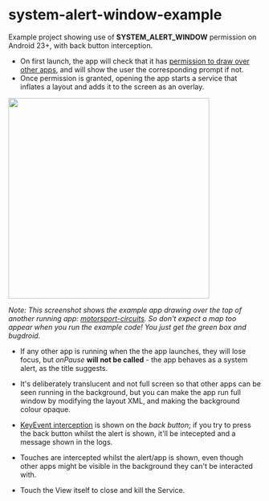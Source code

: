 # system-alert-window-example
Example project showing use of **SYSTEM_ALERT_WINDOW** permission on Android 23+, with back button interception.

* On first launch, the app will check that it has [permission to draw over other apps](https://developer.android.com/reference/android/Manifest.permission.html), and will show the user the corresponding prompt if not.
* Once permission is granted, opening the app starts a service that inflates a layout and adds it to the screen as an overlay.

<img src="https://cloud.githubusercontent.com/assets/6524043/17489319/46c4fddc-5d52-11e6-8369-b23c59d8a0f6.png" width="400">

*Note: This screenshot shows the example app drawing over the top of another running app: [motorsport-circuits](https://github.com/noln/motorsport-circuits). So don't expect a map too appear when you run the example code! You just get the green box and bugdroid.*

* If any other app is running when the the app launches, they will lose focus, but *onPause* **will not be called** - the app behaves as a system alert, as the title suggests.

* It's deliberately translucent and not full screen so that other apps can be seen running in the background, but you can make the app run full window by modifying the layout XML, and making the background colour opaque.

* [KeyEvent interception](https://github.com/noln/system-alert-window-example/blob/master/app/src/main/java/com/mattfenlon/ghost/MainService.java#L62) is shown on the *back button*; if you try to press the back button whilst the alert is shown, it'll be intecepted and a message shown in the logs.

* Touches are intercepted whilst the alert/app is shown, even though other apps might be visible in the background they can't be interacted with.

* Touch the View itself to close and kill the Service.
